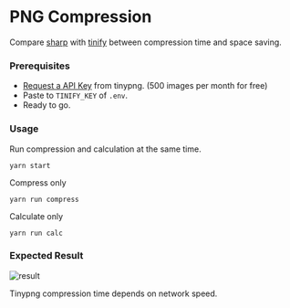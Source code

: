 # PNG Compression

Compare [sharp](https://github.com/lovell/sharp) with [tinify](https://github.com/tinify/tinify-nodejs) between compression time and space saving.

### Prerequisites

* [Request a API Key](https://tinypng.com/developers) from tinypng. (500 images per month for free)
* Paste to `TINIFY_KEY` of `.env`.
* Ready to go.

### Usage

Run compression and calculation at the same time.

```
yarn start
```

Compress only

```
yarn run compress
```

Calculate only

```
yarn run calc
```

### Expected Result

![result](http://i.imgur.com/OZ1qXUX.png)

Tinypng compression time depends on network speed.
